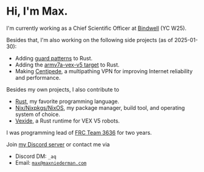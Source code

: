 # Hi, I'm Max.

I'm currently working as a Chief Scientific Officer at [Bindwell](https://bindwell.ai) (YC W25).

Besides that, I'm also working on the following side projects (as of 2025-01-30):

- Adding [guard patterns](https://github.com/rust-lang/rfcs/pull/3637) to Rust.
- Adding the [armv7a-vex-v5 target](https://github.com/rust-lang/rust/pull/131530) to Rust.
- Making [Centipede](https://github.com/max-niederman/centipede), a multipathing VPN for improving Internet reliability and performance.

Besides my own projects, I also contribute to

- [Rust](https://rust-lang.org), my favorite programming language.
- [Nix/Nixpkgs/NixOS](https://nixos.org), my package manager, build tool, and operating system of choice.
- [Vexide](https://github.com/vexide/vexide), a Rust runtime for VEX V5 robots.

I was programming lead of [FRC Team 3636](https://frcteam3636.com) for two years.

Join [my Discord server](https://discord.gg/3wJyrBsKXu) or
contact me via
- Discord DM: `_aq`
- Email: [`max@maxniederman.com`](mailto://max@maxniederman.com)
